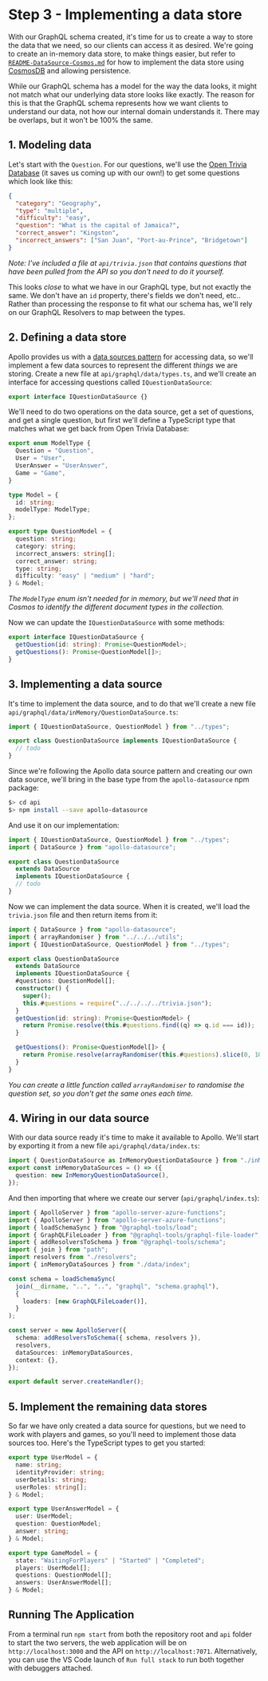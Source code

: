 # Step 3 - Implementing a data store

With our GraphQL schema created, it's time for us to create a way to store the data that we need, so our clients can access it as desired. We're going to create an in-memory data store, to make things easier, but refer to [`README-DataSource-Cosmos.md`](README-DataSource-Cosmos.md) for how to implement the data store using [CosmosDB](https://azure.microsoft.com/services/cosmos-db/?WT.mc_id=javascript-13112-aapowell) and allowing persistence.

While our GraphQL schema has a model for the way the data looks, it might not match what our underlying data store looks like exactly. The reason for this is that the GraphQL schema represents how we want clients to understand our data, not how our internal domain understands it. There may be overlaps, but it won't be 100% the same.

## 1. Modeling data

Let's start with the `Question`. For our questions, we'll use the [Open Trivia Database](https://opentdb.com/) (it saves us coming up with our own!) to get some questions which look like this:

```json
{
  "category": "Geography",
  "type": "multiple",
  "difficulty": "easy",
  "question": "What is the capital of Jamaica?",
  "correct_answer": "Kingston",
  "incorrect_answers": ["San Juan", "Port-au-Prince", "Bridgetown"]
}
```

_Note: I've included a file at `api/trivia.json` that contains questions that have been pulled from the API so you don't need to do it yourself._

This looks _close_ to what we have in our GraphQL type, but not exactly the same. We don't have an `id` property, there's fields we don't need, etc.. Rather than processing the response to fit what our schema has, we'll rely on our GraphQL Resolvers to map between the types.

## 2. Defining a data store

Apollo provides us with a [data sources pattern](https://www.apollographql.com/docs/apollo-server/data/data-sources/) for accessing data, so we'll implement a few data sources to represent the different _things_ we are storing. Create a new file at `api/graphql/data/types.ts`, and we'll create an interface for accessing questions called `IQuestionDataSource`:

```typescript
export interface IQuestionDataSource {}
```

We'll need to do two operations on the data source, get a set of questions, and get a single question, but first we'll define a TypeScript type that matches what we get back from Open Trivia Database:

```typescript
export enum ModelType {
  Question = "Question",
  User = "User",
  UserAnswer = "UserAnswer",
  Game = "Game",
}

type Model = {
  id: string;
  modelType: ModelType;
};

export type QuestionModel = {
  question: string;
  category: string;
  incorrect_answers: string[];
  correct_answer: string;
  type: string;
  difficulty: "easy" | "medium" | "hard";
} & Model;
```

_The `ModelType` enum isn't needed for in memory, but we'll need that in Cosmos to identify the different document types in the collection._

Now we can update the `IQuestionDataSource` with some methods:

```typescript
export interface IQuestionDataSource {
  getQuestion(id: string): Promise<QuestionModel>;
  getQuestions(): Promise<QuestionModel[]>;
}
```

## 3. Implementing a data source

It's time to implement the data source, and to do that we'll create a new file `api/graphql/data/inMemory/QuestionDataSource.ts`:

```typescript
import { IQuestionDataSource, QuestionModel } from "../types";

export class QuestionDataSource implements IQuestionDataSource {
  // todo
}
```

Since we're following the Apollo data source pattern and creating our own data source, we'll bring in the base type from the `apollo-datasource` npm package:

```bash
$> cd api
$> npm install --save apollo-datasource
```

And use it on our implementation:

```typescript
import { IQuestionDataSource, QuestionModel } from "../types";
import { DataSource } from "apollo-datasource";

export class QuestionDataSource
  extends DataSource
  implements IQuestionDataSource {
  // todo
}
```

Now we can implement the data source. When it is created, we'll load the `trivia.json` file and then return items from it:

```typescript
import { DataSource } from "apollo-datasource";
import { arrayRandomiser } from "../../../utils";
import { IQuestionDataSource, QuestionModel } from "../types";

export class QuestionDataSource
  extends DataSource
  implements IQuestionDataSource {
  #questions: QuestionModel[];
  constructor() {
    super();
    this.#questions = require("../../../../trivia.json");
  }
  getQuestion(id: string): Promise<QuestionModel> {
    return Promise.resolve(this.#questions.find((q) => q.id === id));
  }

  getQuestions(): Promise<QuestionModel[]> {
    return Promise.resolve(arrayRandomiser(this.#questions).slice(0, 10));
  }
}
```

_You can create a little function called `arrayRandomiser` to randomise the question set, so you don't get the same ones each time._

## 4. Wiring in our data source

With our data source ready it's time to make it available to Apollo. We'll start by exporting it from a new file `api/graphql/data/index.ts`:

```typescript
import { QuestionDataSource as InMemoryQuestionDataSource } from "./inMemory/QuestionDataSource";
export const inMemoryDataSources = () => ({
  question: new InMemoryQuestionDataSource(),
});
```

And then importing that where we create our server (`api/graphql/index.ts`):

```typescript
import { ApolloServer } from "apollo-server-azure-functions";
import { ApolloServer } from "apollo-server-azure-functions";
import { loadSchemaSync } from "@graphql-tools/load";
import { GraphQLFileLoader } from "@graphql-tools/graphql-file-loader";
import { addResolversToSchema } from "@graphql-tools/schema";
import { join } from "path";
import resolvers from "./resolvers";
import { inMemoryDataSources } from "./data/index";

const schema = loadSchemaSync(
  join(__dirname, "..", "..", "graphql", "schema.graphql"),
  {
    loaders: [new GraphQLFileLoader()],
  }
);

const server = new ApolloServer({
  schema: addResolversToSchema({ schema, resolvers }),
  resolvers,
  dataSources: inMemoryDataSources,
  context: {},
});

export default server.createHandler();
```

## 5. Implement the remaining data stores

So far we have only created a data source for questions, but we need to work with players and games, so you'll need to implement those data sources too. Here's the TypeScript types to get you started:

```typescript
export type UserModel = {
  name: string;
  identityProvider: string;
  userDetails: string;
  userRoles: string[];
} & Model;

export type UserAnswerModel = {
  user: UserModel;
  question: QuestionModel;
  answer: string;
} & Model;

export type GameModel = {
  state: "WaitingForPlayers" | "Started" | "Completed";
  players: UserModel[];
  questions: QuestionModel[];
  answers: UserAnswerModel[];
} & Model;
```

## Running The Application

From a terminal run `npm start` from both the repository root and `api` folder to start the two servers, the web application will be on `http://localhost:3000` and the API on `http://localhost:7071`. Alternatively, you can use the VS Code launch of `Run full stack` to run both together with debuggers attached.

